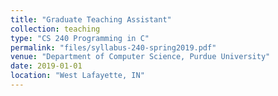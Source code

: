 ```yaml
---
title: "Graduate Teaching Assistant"
collection: teaching
type: "CS 240 Programming in C"
permalink: "files/syllabus-240-spring2019.pdf"
venue: "Department of Computer Science, Purdue University"
date: 2019-01-01
location: "West Lafayette, IN"
---
```

